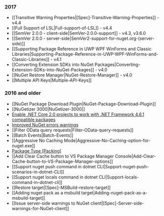 ### 2017
* [[Transitive Warning Properties|[Spec]-Transitive-Warning-Properties]] - v4.4
* [[Full Support of LSL|Full-support-of-LSL]] - v4.4
* [[SemVer 2.0.0 - client-side|SemVer-2.0.0-support]] - v4.3, v3.6.0
* [[SemVer 2.0.0 - server-side|SemVer2-support-for-nuget.org-(server-side)]]
* [[Supporting Package Reference in UWP WPF WinForms and Classic Libraries|Supporting-Package-Reference-in-UWP-WPF-WinForms-and-Classic-Libraries]] - v4.1
* [[Converting Extension SDKs into NuGet Packages|Converting-Extension-SDKs-into-NuGet-Packages]] - v4.0
* [[NuGet Restore Manager|NuGet-Restore-Manager]] - v4.0
* [[Multiple API Keys|Multiple-API-Keys]]

### 2016 and older
* [[NuGet Package Download Plugin|NuGet-Package-Download-Plugin]]
* [[NuGetizer 3000|NuGetizer-3000]]
* [Enable .NET Core 2.0 projects to work with .NET Framework 4.6.1 compatible packages](https://github.com/NuGet/Home/wiki/Enable-.NET-Core-2.0-projects-to-work-with-.NET-Framework-4.6.1-compatible-packages)
* [Improved NuGet errors warnings](https://github.com/NuGet/Home/wiki/Improved-NuGet-warnings)
* [[Filter OData query requests|Filter-OData-query-requests]]
* [[Batch Events|Batch-Events]]
* [[Aggressive No Caching Mode|Aggressive-No-Caching-option-for-nuget.exe]]
* [Package Type \[Packing\]](https://github.com/NuGet/Home/wiki/Package-Type-%5BPacking%5D)
* [[Add Clear Cache button to VS Package Manager Console|Add-Clear-Cache-button-to-VS-Package-Manager-options]]
* [[Support nuget push command in dotnet CLI|Support-nuget-push-scenarios-in-dotnet-CLI]]
* [[Support nuget locals command in dotnet CLI|Support-locals-command-in-dotnet-cli]]
* [[Restore target|[Spec]-MSBuild-restore-target]]
* [[Adding nuget pack as a msbuild target|Adding-nuget-pack-as-a-msbuild-target]]
* [[Issue server-side warnings to NuGet client|[Spec]-Server-side-warnings-for-NuGet-client]]
